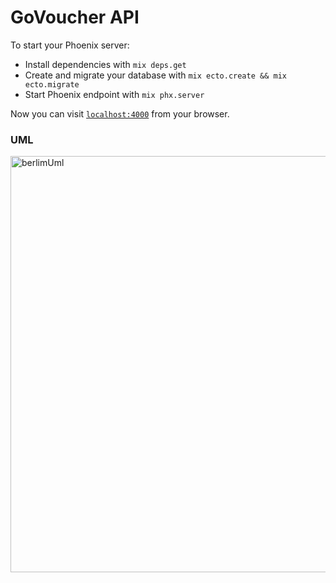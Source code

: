 # GoVoucher API

To start your Phoenix server:

  * Install dependencies with `mix deps.get`
  * Create and migrate your database with `mix ecto.create && mix ecto.migrate`
  * Start Phoenix endpoint with `mix phx.server`

Now you can visit [`localhost:4000`](http://localhost:4000) from your browser.

### UML
<img width="666" alt="berlimUml" src="https://user-images.githubusercontent.com/2476248/53683988-679d0880-3ce6-11e9-9918-32af877398a2.png">
